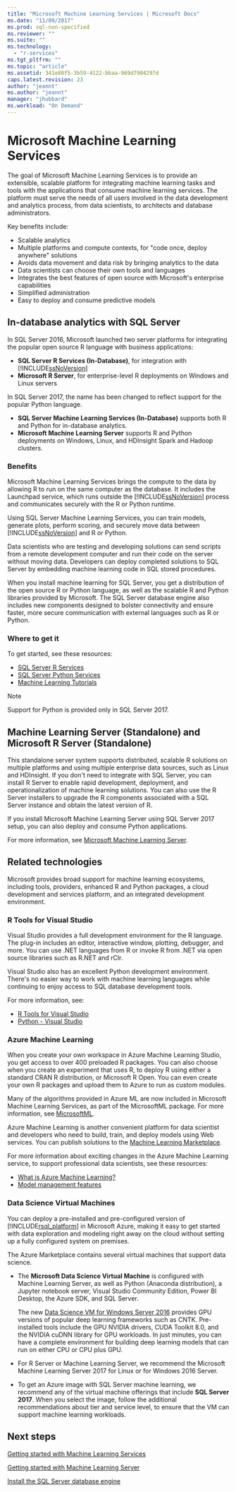 ```yaml
---
title: "Microsoft Machine Learning Services | Microsoft Docs"
ms.date: "11/09/2017"
ms.prod: sql-non-specified
ms.reviewer: ""
ms.suite: ""
ms.technology:
  - "r-services"
ms.tgt_pltfrm: ""
ms.topic: "article"
ms.assetid: 341e80f5-3b59-4122-bbaa-969d7904297d
caps.latest.revision: 23
author: "jeannt"
ms.author: "jeannt"
manager: "jhubbard"
ms.workload: "On Demand"
---
```

# Microsoft Machine Learning Services

The goal of Microsoft Machine Learning Services is to provide an extensible, scalable platform for integrating machine learning tasks and tools with the applications that consume machine learning services. The platform must serve the needs of all users involved in the data development and analytics process, from data scientists, to architects and database administrators.

Key benefits include:

+ Scalable analytics
+ Multiple platforms and compute contexts, for "code once, deploy anywhere" solutions
+ Avoids data movement and data risk by bringing analytics to the data
+ Data scientists can choose their own tools and languages
+ Integrates the best features of open source with Microsoft's enterprise capabilities
+ Simplified administration
+ Easy to deploy and consume predictive models

## In-database analytics with SQL Server

In SQL Server 2016, Microsoft launched two server platforms for integrating the popular open source R language with business applications:

+ **SQL Server R Services (In-Database)**, for integration with [!INCLUDE[ssNoVersion](../../includes/ssnoversion-md.md)]
+ **Microsoft R Server**, for enterprise-level R deployments on Windows and Linux servers

In SQL Server 2017, the name has been changed to reflect support for the popular Python language.

+ **SQL Server Machine Learning Services (In-Database)** supports both R and Python for in-database analytics.
+ **Microsoft Machine Learning Server** supports R and Python deployments on Windows, Linux, and HDInsight Spark and Hadoop clusters.

### Benefits

Microsoft Machine Learning Services brings the compute to the data by allowing R to run on the same computer as the database. It includes the Launchpad service, which runs outside the [!INCLUDE[ssNoVersion](../../includes/ssnoversion-md.md)] process and communicates securely with the R or Python runtime.

Using SQL Server Machine Learning Services, you can train models, generate plots, perform scoring, and securely move data between [!INCLUDE[ssNoVersion](../../includes/ssnoversion-md.md)] and R or Python.

Data scientists who are testing and developing solutions can send scripts from a remote development computer and run their code on the server without moving data. Developers can deploy completed solutions to SQL Server by embedding machine learning code in SQL stored procedures.

When you install machine learning for SQL Server, you get a distribution of the open source R or Python language, as well as the scalable R and Python libraries provided by Microsoft. The SQL Server database engine also includes new components designed to bolster connectivity and ensure faster, more secure communication with external languages such as R or Python.

### Where to get it

To get started, see these resources:

+ [SQL Server R Services](sql-server-r-services.md)
+ [SQL Server Python Services](../python/sql-server-python-services.md)
+ [Machine Learning Tutorials](../tutorials/machine-learning-services-tutorials.md)

> [!NOTE]
> Support for Python is provided only in SQL Server 2017. 

## Machine Learning Server (Standalone) and Microsoft R Server (Standalone)

This standalone server system supports distributed, scalable R solutions on multiple platforms and using multiple enterprise data sources, such as Linux and HDInsight. If you don't need to integrate with SQL Server, you can install R Server to enable rapid development, deployment, and operationalization of machine learning solutions. You can also use the R Server installers to upgrade the R components associated with a SQL Server instance and obtain the latest version of R.

If you install Microsoft Machine Learning Server using SQL Server 2017 setup, you can also deploy and consume Python applications.

For more information, see [Microsoft Machine Learning Server](https://docs.microsoft.com/r-server/index).

## Related technologies

Microsoft provides broad support for machine learning ecosystems, including tools, providers, enhanced R and Python packages, a cloud development and services platform, and an integrated development environment.

### R Tools for Visual Studio

Visual Studio provides a full development environment for the R language. The plug-in includes an editor, interactive window, plotting, debugger, and more. You can use .NET languages from R or invoke R from .NET via open source libraries such as R.NET and rClr.

Visual Studio also has an excellent Python development environment. There's no easier way to work with machine learning languages while continuing to enjoy access to SQL database development tools.

For more information, see:

+ [R Tools for Visual Studio](https://www.visualstudio.com/vs/rtvs/)
+ [Python - Visual Studio](https://www.visualstudio.com/vs/python/)

### Azure Machine Learning

When you create your own workspace in Azure Machine Learning Studio, you get access to over 400 preloaded R packages. You can also choose when you create an experiment that uses R, to deploy R using either a standard CRAN R distribution, or Microsoft R Open. You can even create your own R packages and upload them to Azure to run as custom modules.

Many of the algorithms provided in Azure ML are now included in Microsoft Machine Learning Services, as part of the MicrosoftML package. For more information, see [MicrosoftML](https://docs.microsoft.com/r-server/r-reference/microsoftml/microsoftml-package).

Azure Machine Learning is another convenient platform for data scientist and developers who need to build, train, and deploy models using Web services. You can publish solutions to the [Machine Learning Marketplace](http://datamarket.azure.com/browse/data?category=machine-learning).

For more information about exciting changes in the Azure Machine Learning service, to support professional data scientists, see these resources:

+ [What is Azure Machine Learning?](https://docs.microsoft.com/azure/machine-learning/preview/overview-what-is-azure-ml)
+ [Model management features](https://docs.microsoft.com/azure/machine-learning/preview/model-management-overview)

### Data Science Virtual Machines

You can deploy a pre-installed and pre-configured version of [!INCLUDE[rsql_platform](../../includes/rsql-platform-md.md)] in Microsoft Azure, making it easy to get started with data exploration and modeling right away on the cloud without setting up a fully configured system on premises.

The Azure Marketplace contains several virtual machines that support data science.

+ The **Microsoft Data Science Virtual Machine** is configured with Machine Learning Server, as well as Python (Anaconda distribution), a Jupyter notebook server, Visual Studio Community Edition, Power BI Desktop, the Azure SDK, and SQL Server.

    The new [Data Science VM for Windows Server 2016](http://aka.ms/dsvm/win2016) provides GPU versions of popular deep learning frameworks such as CNTK. Pre-installed tools include the GPU NVIDIA drivers, CUDA Toolkit 8.0, and the NVIDIA cuDNN library for GPU workloads. In just minutes, you can have a complete environment for building deep learning models that can run on either CPU or CPU plus GPU.

+ For R Server or Machine Learning Server, we recommend the Microsoft Machine Learning Server 2017 for Linux or for Windows 2016 Server.

+ To get an Azure image with SQL Server machine learning, we recommend any of the virtual machine offerings that include **SQL Server 2017**. When you select the image, follow the additional recommendations about tier and service level, to ensure that the VM can support machine learning workloads.

## Next steps

[Getting started with Machine Learning Services](getting-started-with-sql-server-r-services.md)

[Getting started with Machine Learning Server](getting-started-with-microsoft-r-server-standalone.md)

[Install the SQL Server database engine](../../database-engine/install-windows/install-sql-server-database-engine.md)
